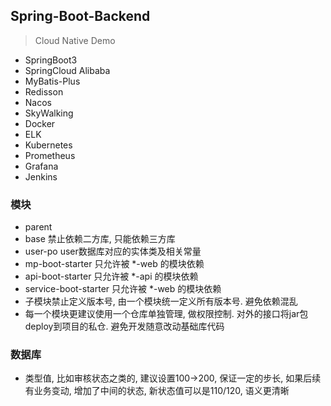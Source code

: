 ## Spring-Boot-Backend

> Cloud Native Demo

* SpringBoot3
* SpringCloud Alibaba
* MyBatis-Plus
* Redisson
* Nacos
* SkyWalking
* Docker
* ELK
* Kubernetes
* Prometheus
* Grafana
* Jenkins

### 模块

* parent
* base 禁止依赖二方库, 只能依赖三方库
* user-po user数据库对应的实体类及相关常量
* mp-boot-starter 只允许被 *-web 的模块依赖
* api-boot-starter 只允许被 *-api 的模块依赖
* service-boot-starter 只允许被 *-web 的模块依赖
* 子模块禁止定义版本号, 由一个模块统一定义所有版本号. 避免依赖混乱
* 每一个模块更建议使用一个仓库单独管理, 做权限控制. 对外的接口将jar包deploy到项目的私仓. 避免开发随意改动基础库代码

### 数据库

* 类型值, 比如审核状态之类的, 建议设置100->200, 保证一定的步长, 如果后续有业务变动, 增加了中间的状态, 新状态值可以是110/120,
  语义更清晰



